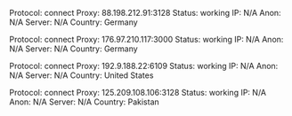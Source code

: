 Protocol: connect
Proxy: 88.198.212.91:3128
Status: working
IP: N/A
Anon: N/A
Server: N/A
Country: Germany

Protocol: connect
Proxy: 176.97.210.117:3000
Status: working
IP: N/A
Anon: N/A
Server: N/A
Country: Germany

Protocol: connect
Proxy: 192.9.188.22:6109
Status: working
IP: N/A
Anon: N/A
Server: N/A
Country: United States

Protocol: connect
Proxy: 125.209.108.106:3128
Status: working
IP: N/A
Anon: N/A
Server: N/A
Country: Pakistan


